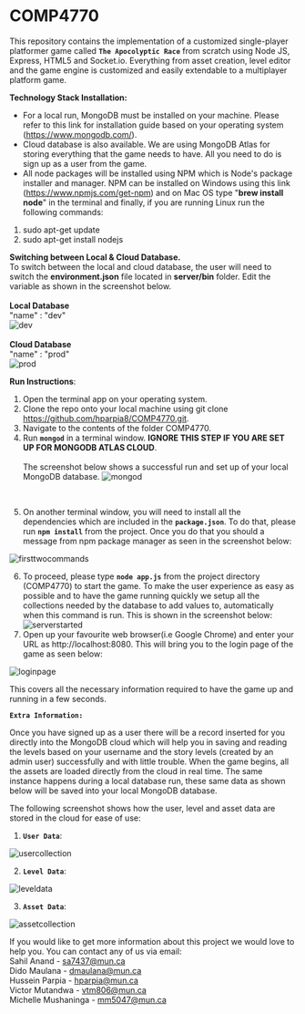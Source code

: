 # COMP4770

This repository contains the implementation of a customized single-player platformer game called **`The Apocolyptic Race`** from scratch using Node JS, Express, HTML5 and Socket.io. Everything from asset creation, level editor and the game engine is customized and easily extendable to a multiplayer platform game.

**Technology Stack Installation:**
* For a local run, MongoDB must be installed on your machine. Please refer to this link for installation guide based on your operating system (https://www.mongodb.com/). 
* Cloud database is also available. We are using MongoDB Atlas for storing everything that the game needs to have. All you need to do is sign up as a user from the game.
* All node packages will be installed using NPM which is Node's package installer and manager. NPM can be installed on Windows using this link (https://www.npmjs.com/get-npm) and on Mac OS type "**brew install node**" in the terminal and finally, if you are running Linux run the following commands:
1. sudo apt-get update
2. sudo apt-get install nodejs

**Switching between Local & Cloud Database.**<br/>
To switch between the local and cloud database, the user will need to switch the **environment.json** file located in **server/bin** folder. Edit the variable as shown in the screenshot below. <br/>
<br/>
**Local Database** <br/>
"name" : "dev" <br/>
![dev](https://github.com/hparpia8/COMP4770/blob/master/client/images/environmentjsonDev.PNG)<br/>
<br/>
**Cloud Database** <br/>
"name" : "prod" <br/>
![prod](https://github.com/hparpia8/COMP4770/blob/master/client/images/environmentjsonProd.PNG)<br/>



**Run Instructions**:
1. Open the terminal app on your operating system.
2. Clone the repo onto your local machine using git clone https://github.com/hparpia8/COMP4770.git. 
3. Navigate to the contents of the folder COMP4770.
4. Run **`mongod`** in a terminal window. **IGNORE THIS STEP IF YOU ARE SET UP FOR MONGODB ATLAS CLOUD**. <br/><br/>
The screenshot below shows a successful run and set up of your local MongoDB database. 
![mongod](https://github.com/hparpia8/COMP4770/blob/master/client/images/mongod.png) <br/>
<br/>

5. On another terminal window, you will need to install all the dependencies which are included in the **`package.json`**. To do that, please run **`npm install`** from the project. Once you do that you should a message from npm package manager as seen in the screenshot below:


![firsttwocommands](https://github.com/hparpia8/COMP4770/blob/master/client/images/firstwocommands.png)

6. To proceed, please type **`node app.js`** from the project directory (COMP4770) to start the game. To make the user experience as easy as possible and to have the game running quickly we setup all the collections needed by the database to add values to, automatically when this command is run. This is shown in the screenshot below:
![serverstarted](https://github.com/hparpia8/COMP4770/blob/master/client/images/serverstarted.png)
7. Open up your favourite web browser(i.e Google Chrome) and enter your URL as http://localhost:8080. This will bring you to the login page of the game as seen below:

![loginpage](https://github.com/hparpia8/COMP4770/blob/master/client/images/loginpage.png)

This covers all the necessary information required to have the game up and running in a few seconds. <br/>

**`Extra Information:`**

Once you have signed up as a user there will be a record inserted for you directly into the MongoDB cloud which will help you in saving and reading the levels based on your username and the story levels (created by an admin user) successfully and with little trouble. When the game begins, all the assets are loaded directly from the cloud in real time. The same instance happens during a local database run, these same data as shown below will be saved into your local MongoDB database.

The following screenshot shows how the user, level and asset data are stored in the cloud for ease of use:
1. **`User Data`**: <br/>

![usercollection](https://github.com/hparpia8/COMP4770/blob/master/client/images/usercollection.png)

2. **`Level Data`**: <br/>

![leveldata](https://github.com/hparpia8/COMP4770/blob/master/client/images/levelcollection.png)

3. **`Asset Data`**: <br/> 

![assetcollection](https://github.com/hparpia8/COMP4770/blob/master/client/images/assetcollection.png)

If you would like to get more information about this project we would love to help you. You can contact any of us via email: <br/>
Sahil Anand - sa7437@mun.ca <br/>
Dido Maulana - dmaulana@mun.ca <br/>
Hussein Parpia - hparpia@mun.ca <br/>
Victor Mutandwa - vtm806@mun.ca <br/>
Michelle Mushaninga - mm5047@mun.ca <br/>
